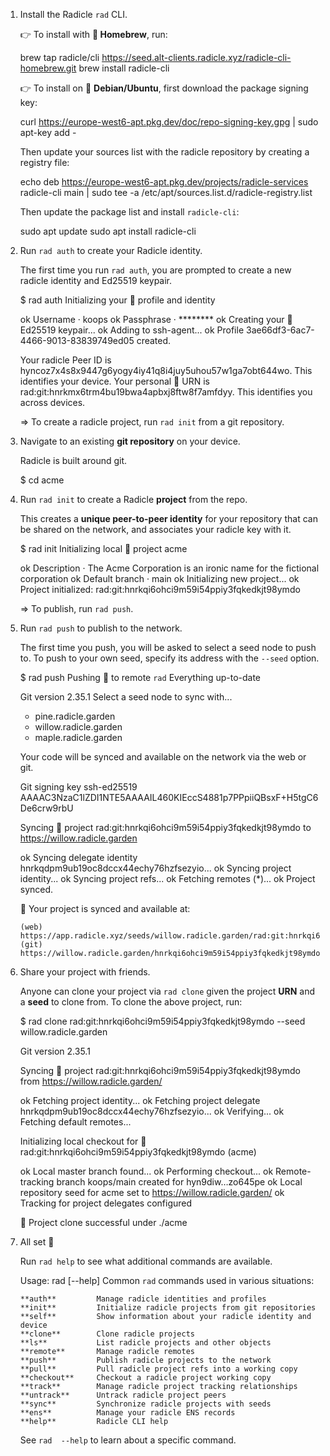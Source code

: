 1.  Install the Radicle `rad` CLI.
    
    👉 To install with **🍺 Homebrew**, run:
    
    brew tap radicle/cli https://seed.alt-clients.radicle.xyz/radicle-cli-homebrew.git
    brew install radicle-cli
    
    👉 To install on 🐧 **Debian/Ubuntu**, first download the package signing key:
    
    curl https://europe-west6-apt.pkg.dev/doc/repo-signing-key.gpg | sudo apt-key add -
    
    Then update your sources list with the radicle repository by creating a registry file:
    
    echo deb https://europe-west6-apt.pkg.dev/projects/radicle-services radicle-cli main | sudo tee -a /etc/apt/sources.list.d/radicle-registry.list
    
    Then update the package list and install `radicle-cli`:
    
    sudo apt update
    sudo apt install radicle-cli
    
2.  Run `rad auth` to create your Radicle identity.
    
    The first time you run `rad auth`, you are prompted to create a new radicle identity and Ed25519 keypair.
    
    $ rad auth
    Initializing your 🌱 profile and identity
    
    ok Username · koops
    ok Passphrase · ********
    ok Creating your 🌱 Ed25519 keypair...
    ok Adding to ssh-agent...
    ok Profile 3ae66df3-6ac7-4466-9013-83839749ed05 created.
    
    Your radicle Peer ID is hyncoz7x4s8x9447g6yogy4iy41q8i4juy5uhou57w1ga7obt644wo. This identifies your device.
    Your personal 🌱 URN is rad:git:hnrkmx6trm4bu19bwa4apbxj8ftw8f7amfdyy. This identifies you across devices.
    
    => To create a radicle project, run `rad init` from a git repository.
    
3.  Navigate to an existing **git repository** on your device.
    
    Radicle is built around git.
    
    $ cd acme
    
4.  Run `rad init` to create a Radicle **project** from the repo.
    
    This creates a **unique peer-to-peer identity** for your repository that can be shared on the network, and associates your radicle key with it.
    
    $ rad init
    Initializing local 🌱 project acme
    
    ok Description · The Acme Corporation is an ironic name for the fictional corporation
    ok Default branch · main
    ok Initializing new project...
    ok Project initialized: rad:git:hnrkqi6ohci9m59i54ppiy3fqkedkjt98ymdo
    
    => To publish, run `rad push`.
    
5.  Run `rad push` to publish to the network.
    
    The first time you push, you will be asked to select a seed node to push to. To push to your own seed, specify its address with the `--seed` option.
    
    $ rad push
    Pushing 🌱 to remote `rad`
    Everything up-to-date
    
    Git version 2.35.1
    Select a seed node to sync with...
    * pine.radicle.garden
    * willow.radicle.garden
    * maple.radicle.garden
    
    Your code will be synced and available on the network via the web or git.
    
    Git signing key ssh-ed25519 AAAAC3NzaC1lZDI1NTE5AAAAIL460KIEccS4881p7PPpiiQBsxF+H5tgC6De6crw9rbU
    
    Syncing 🌱 project rad:git:hnrkqi6ohci9m59i54ppiy3fqkedkjt98ymdo to https://willow.radicle.garden
    
    ok Syncing delegate identity hnrkqdpm9ub19oc8dccx44echy76hzfsezyio...
    ok Syncing project identity...
    ok Syncing project refs...
    ok Fetching remotes (*)...
    ok Project synced.
    
    🌱 Your project is synced and available at:
    
        (web) https://app.radicle.xyz/seeds/willow.radicle.garden/rad:git:hnrkqi6ohci9m59i54ppiy3fqkedkjt98ymdo/
        (git) https://willow.radicle.garden/hnrkqi6ohci9m59i54ppiy3fqkedkjt98ymdo.git
    
6.  Share your project with friends.
    
    Anyone can clone your project via `rad clone` given the project **URN** and a **seed** to clone from. To clone the above project, run:
    
    $ rad clone rad:git:hnrkqi6ohci9m59i54ppiy3fqkedkjt98ymdo --seed willow.radicle.garden
    
    Git version 2.35.1
    
    Syncing 🌱 project rad:git:hnrkqi6ohci9m59i54ppiy3fqkedkjt98ymdo from https://willow.radicle.garden/
    
    ok Fetching project identity...
    ok Fetching project delegate hnrkqdpm9ub19oc8dccx44echy76hzfsezyio...
    ok Verifying...
    ok Fetching default remotes...
    
    Initializing local checkout for 🌱 rad:git:hnrkqi6ohci9m59i54ppiy3fqkedkjt98ymdo (acme)
    
    ok Local master branch found...
    ok Performing checkout...
    ok Remote-tracking branch koops/main created for hyn9diw…zo645pe
    ok Local repository seed for acme set to https://willow.radicle.garden/
    ok Tracking for project delegates configured
    
    🌱 Project clone successful under ./acme
                
    
7.  All set 🌱
    
    Run `rad help` to see what additional commands are available.
    
    Usage: rad  [--help]
    Common `rad` commands used in various situations:
    
        **auth**         Manage radicle identities and profiles
        **init**         Initialize radicle projects from git repositories
        **self**         Show information about your radicle identity and device
        **clone**        Clone radicle projects
        **ls**           List radicle projects and other objects
        **remote**       Manage radicle remotes
        **push**         Publish radicle projects to the network
        **pull**         Pull radicle project refs into a working copy
        **checkout**     Checkout a radicle project working copy
        **track**        Manage radicle project tracking relationships
        **untrack**      Untrack radicle project peers
        **sync**         Synchronize radicle projects with seeds
        **ens**          Manage your radicle ENS records
        **help**         Radicle CLI help
    
    See `rad  --help` to learn about a specific command.